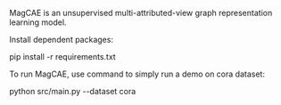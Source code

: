 
MagCAE is an unsupervised multi-attributed-view graph representation learning model.

Install dependent packages:

pip install -r requirements.txt

To run MagCAE, use command to simply run a demo on cora dataset:

python src/main.py --dataset cora
